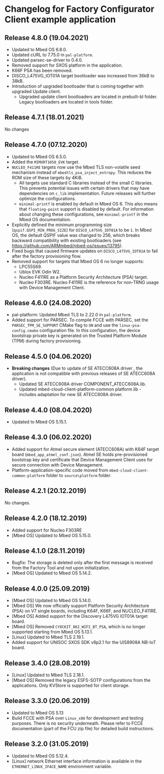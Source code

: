# Changelog for Factory Configurator Client example application

## Release 4.8.0 (19.04.2021)

* Updated to Mbed OS 6.8.0.
* Updated cURL to 7.75.0 in `pal-platform`.
* Updated parsec-se-driver to 0.4.0.
* Removed support for SXOS platform in the application.
* K66F PSA has been removed.
* DISCO_L475VG_IOT01A target bootloader was increased from 36kB to 38kB.
* Introduction of upgraded bootloader that is coming together with upgraded Update client.
  * Upgraded update client bootloaders are located in prebuilt-bl folder. Legacy bootloaders are located in tools folder.

## Release 4.7.1 (18.01.2021)
No changes

## Release 4.7.0 (07.12.2020)

* Updated to Mbed OS 6.5.0.
* Added the `MIMXRT1050_EVK` target.
* `NUCLEO_F411RE` targets now use the Mbed TLS non-volatile seed mechanism instead of `mbedtls_psa_inject_entropy`. This reduces the ROM size of these targets by 4KiB.
  * All targets use standard C libraries instead of the small C libraries. This prevents potential issues with certain drivers that may have dependencies on `c_lib` implementation. Future releases will further optimize the configurations.
  * `minimal-printf` is enabled by default in Mbed OS 6. This also means that `floating-point` support is disabled by default. For information about changing these configurations, see `minimal-printf` in the Mbed OS documentation.
* Explicitly defined the minimum programming size (`qspif.QSPI_MIN_PROG_SIZE`) for `DISCO_L475VG_IOT01A` to be `1`. In Mbed OS, the default QSPIF value was changed to 256, which breaks backward compatibility with existing bootloaders (see https://github.com/ARMmbed/mbed-os/issues/13795).
* Fixed bugs that caused firmware updates on `DISCO_L475VG_IOT01A` to fail after the factory provisioning flow.
* Removed support for targets that Mbed OS 6 no longer supports:
    * LPC55S69.
    * Ublox EVK Odin W2.
    * Nucleo F411RE as a Platform Security Architecture (PSA) target.    
    * Nucleo F303RE. Nucleo F411RE is the reference for non-TRNG usage with Device Management Client.

## Release 4.6.0 (24.08.2020)

* pal-platform: Updated Mbed TLS to 2.22.0 in `pal-platform`.
* Added support for PARSEC. To compile FCCE with PARSEC, set the `PARSEC_TPM_SE_SUPPORT` CMake flag to `ON` and use the `linux-psa-config.cmake` configuration file.
  In this configuration, the device bootstrap private key is generated on the Trusted Platform Module (TPM) during factory provisioning.

## Release 4.5.0 (04.06.2020)

* **Breaking changes** (Due to update of SE ATECC608A driver , the application is not compatible with previous releases of SE ATECC608A driver).
  * Updated SE ATECC608A driver COMPONENT_ATECC608A.lib.
  * Updated mbed-cloud-client-platform-common platform.lib - includes adaptation for new SE ATECC608A driver.

## Release 4.4.0 (08.04.2020)

* Updated to Mbed OS 5.15.1.

## Release 4.3.0 (06.02.2020)

* Added support for Atmel secure element (ATECC608A) with K64F target board (`mbed_app_atmel_conf.json`). Atmel SE holds pre-provisioned bootstrap key and certificate that Device Management Client uses for secure connection with Device Management.
* Platform-application-specific code moved from `mbed-cloud-client-common-platform` folder to `source\platform` folder.

## Release 4.2.1 (20.12.2019)

No changes.

## Release 4.2.0 (18.12.2019)

* Added support for Nucleo F303RE
* [Mbed OS] Updated to Mbed OS 5.15.0.

## Release 4.1.0 (28.11.2019)

* Bugfix: The storage is deleted only after the first message is received from the Factory Tool and not upon initialization.
* [Mbed OS] Updated to Mbed OS 5.14.2.

## Release 4.0.0 (25.09.2019)

* [Mbed OS] Updated to Mbed OS 5.14.0.
* [Mbed OS] We now officially support Platform Security Architecture (PSA) on V7 single boards, including K64F, K66F, and NUCLEO_F411RE.
* [Mbed OS] Added support for the Discovery L475VG IOT01A target board.
* [Mbed OS] Removed `CY8CKIT_062_WIFI_BT_PSA`, which is no longer supported starting from Mbed OS 5.13.1.  
* [Linux] Updated to Mbed TLS 2.19.1.
* Added support for UNISOC SXOS SDK v8p2.1 for the UIS8908A NB-IoT board.


## Release 3.4.0 (28.08.2019)

* [Linux] Updated to Mbed TLS 2.18.1.
* [Mbed OS] Removed the legacy ESFS-SOTP configurations from the applications. Only KVStore is supported for client storage.

## Release 3.3.0 (20.06.2019)

* Updated to Mbed OS 5.13
* Build FCCE with PSA over `Linux_x86` for development and testing purposes. There is no security underneath. Please refer to FCCE documentation (part of the FCU zip file) for detailed build instructions.

## Release 3.2.0 (31.05.2019)

* Updated to Mbed OS 5.12.4.
* [Linux] network Ethernet interface information is available in the `ETHERNET_LINUX_IFACE_NAME` environment variable.
